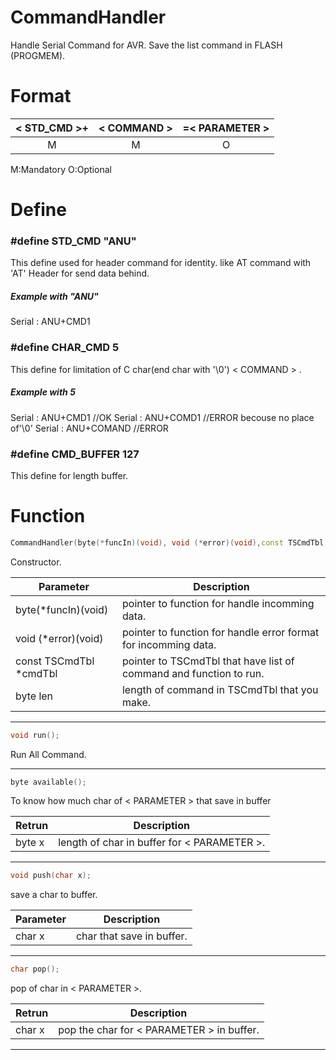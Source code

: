CommandHandler
==============
Handle Serial Command for AVR. Save the list command in FLASH (PROGMEM).

Format
======
| < STD_CMD >+ | < COMMAND > | =< PARAMETER > |
|:--------:|:-------:|:----------:|
|    M     |    M    |      O     |

M:Mandatory
O:Optional

Define 
======
### #define STD_CMD  "ANU"

This define used for header command for identity. like AT command with 'AT' Header for send data behind.

##### Example with "ANU"
Serial : ANU+CMD1

### #define CHAR_CMD		5

This define for limitation of C char(end char with '\0') < COMMAND > . 

##### Example with 5
Serial : ANU+CMD1   //OK
Serial : ANU+COMD1  //ERROR becouse no place of'\0'
Serial : ANU+COMAND //ERROR

### #define CMD_BUFFER		127

This define for length buffer.

Function
========
``` C++
CommandHandler(byte(*funcIn)(void), void (*error)(void),const TSCmdTbl *cmdTbl,byte len);
```
Constructor.

| Parameter | Description |
| --- | --- |
| byte(*funcIn)(void) | pointer to function for handle incomming data. |
| void (*error)(void) | pointer to function for handle error format for incomming data. |
| const TSCmdTbl *cmdTbl | pointer to TSCmdTbl that have list of command and function to run. |
| byte len | length of command in TSCmdTbl that you make. |

____

``` C++
void run();
```

Run All Command.

____

``` C++
byte available();
```
To know how  much char of < PARAMETER > that save in buffer

| Retrun | Description |
| --- | --- |
| byte x | length of char in buffer for < PARAMETER >. |

____

``` C++
void push(char x);
```
save a char to buffer.

| Parameter | Description |
| --- | --- |
| char x | char that save in buffer. |

____

``` C++
char pop();
```
pop of char in < PARAMETER >.

| Retrun | Description |
| --- | --- |
| char x | pop the char for < PARAMETER > in buffer. |

____

